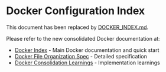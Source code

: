 # Docker Configuration Index

This document has been replaced by [DOCKER_INDEX.md](DOCKER_INDEX.md).

Please refer to the new consolidated Docker documentation at:
- [Docker Index](DOCKER_INDEX.md) - Main Docker documentation and quick start
- [Docker File Organization Spec](../SPEC/docker_file_organization.xml) - Detailed specification
- [Docker Consolidation Learnings](../SPEC/learnings/docker_file_consolidation.xml) - Implementation learnings